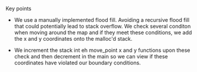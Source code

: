 Key points

* We use a manually implemented flood fill. Avoiding a recursive flood fill that could potentially lead to stack overflow. We check several conditon when moving around the map and if they meet these conditions, we add the x and y coordinates onto the malloc'd stack.

* We increment the stack int eh move_point x and y functions upon these check and then decrement in the main so we can view if these coordinates have violated our boundary conditions.
